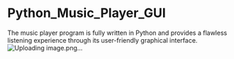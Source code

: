 # Python_Music_Player_GUI
The music player program is fully written in Python and provides a flawless listening experience through its user-friendly graphical interface. 
![Uploading image.png…]()
